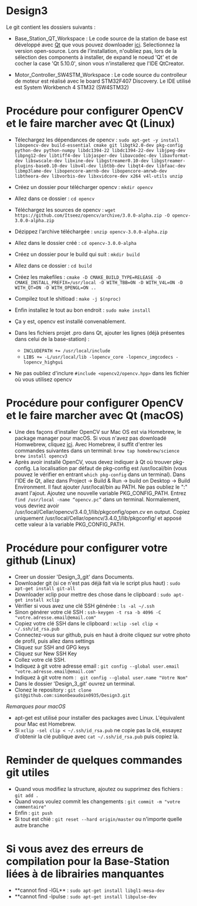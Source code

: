 # Design3

Le git contient les dossiers suivants :

* Base\_Station\_QT\_Workspace :
    Le code source de la station de base est développé avec [Qt](https://www.qt.io/) que vous pouvez downloader [ici](https://www.qt.io/download). Selectionnez la version open-source. Lors de l'installation, n'oubliez pas, lors de la sélection des components à installer, de expand le noeud 'Qt' et de cocher la case 'Qt 5.10.0', sinon vous n'installerez que l'IDE QtCreator. 

* Motor\_Controller\_SW4STM\_Workspace :
    Le code source du controlleur de moteur est réalisé avec le board STM32F407 Discovery. Le IDE utilisé est System Workbench 4 STM32 (SW4STM32) 

# Procédure pour configurer OpenCV et le faire marcher avec Qt (Linux)

* Télechargez les dépendances de opencv : `sudo apt-get -y install libopencv-dev build-essential cmake git libgtk2.0-dev pkg-config python-dev python-numpy libdc1394-22 libdc1394-22-dev libjpeg-dev libpng12-dev libtiff4-dev libjasper-dev libavcodec-dev libavformat-dev libswscale-dev libxine-dev libgstreamer0.10-dev libgstreamer-plugins-base0.10-dev libv4l-dev libtbb-dev libqt4-dev libfaac-dev libmp3lame-dev libopencore-amrnb-dev libopencore-amrwb-dev libtheora-dev libvorbis-dev libxvidcore-dev x264 v4l-utils unzip`
* Créez un dossier pour télécharger opencv : `mkdir opencv`
* Allez dans ce dossier : `cd opencv`
* Téléchargez les sources de opencv : `wget https://github.com/Itseez/opencv/archive/3.0.0-alpha.zip -O opencv-3.0.0-alpha.zip`
* Dézippez l'archive téléchargée : `unzip opencv-3.0.0-alpha.zip`
* Allez dans le dossier créé : `cd opencv-3.0.0-alpha`
* Créez un dossier pour le build qui suit : `mkdir build`
* Allez dans ce dossier : `cd build`
* Créez les makefiles : `cmake -D CMAKE_BUILD_TYPE=RELEASE -D CMAKE_INSTALL_PREFIX=/usr/local -D WITH_TBB=ON -D WITH_V4L=ON -D WITH_QT=ON -D WITH_OPENGL=ON ..`
* Compilez tout le shitload : `make -j $(nproc)`
* Enfin installez le tout au bon endroit : `sudo make install`
* Ça y est, opencv est installé convenablement. 

* Dans les fichiers projet .pro dans Qt, ajouter les lignes (déjà présentes dans celui de la base-station) : 
    * `INCLUDEPATH += /usr/local/include` 
    * `LIBS += -L/usr/local/lib -lopencv_core -lopencv_imgcodecs -lopencv_highgui`

* Ne pas oubliez d'inclure `#include <opencv2/opencv.hpp>` dans les fichier où vous utilisez opencv

# Procédure pour configurer OpenCV et le faire marcher avec Qt (macOS)

* Une des façons d'installer OpenCV sur Mac OS est via Homebrew, le package manager pour macOS. Si vous n'avez pas downloadé Homwebrew, cliquez [ici](https://brew.sh/index_fr.html). Avec Homebrew, il suffit d'entrer les commandes suivantes dans un terminal: `brew tap homebrew/science brew install opencv3`
* Après avoir installé OpenCV, vous devez indiquer à Qt où trouver pkg-config. La localisation par défaut de pkg-config est /usr/local/bin (vous pouvez le vérifier en entrant `which pkg-config` dans un terminal). Dans l'IDE de Qt, allez dans Project -> Build & Run -> build on Desktop -> Build Environment. Il faut ajouter /usr/local/bin au PATH. Ne pas oubliez le ":" avant l'ajout. Ajoutez une nouvelle variable PKG_CONFIG_PATH. Entrez `find /usr/local -name “opencv.pc”` dans un terminal. Normalement, vous devriez avoir /usr/local/Cellar/opencv/3.4.0_1/lib/pkgconfig/open.cv en output. Copiez uniquement /usr/local/Cellar/opencv/3.4.0_1/lib/pkgconfig/ et apposé cette valeur à la variable PKG_CONFIG_PATH. 


# Procédure pour configurer votre github (Linux)
* Creer un dossier 'Design_3_git' dans Documents.
* Downloader git (si ce n'est pas déjà fait via le script plus haut) : `sudo apt-get install git-all`
* Downloader xclip pour mettre des chose dans le clipboard : `sudo apt-get install xclip`
* Vérifier si vous avez une clé SSH générée : `ls -al ~/.ssh` 
* Sinon générer votre clé SSH : `ssh-keygen -t rsa -b 4096 -C "votre.adresse.email@email.com"`
* Copiez votre clé SSH dans le clipboard : `xclip -sel clip < ~/.ssh/id_rsa.pub`
* Connectez-vous sur github, puis en haut à droite cliquez sur votre photo de profil, puis allez dans settings
* Cliquez sur SSH and GPG keys
* Cliquez sur New SSH Key
* Collez votre clé SSH.
* Indiquez à git votre adresse email : `git config --global user.email "votre.adresse.email@email.com"`
* Indiquez à git votre nom : ` git config --global user.name "Votre Nom"`
* Dans le dossier 'Design_3_git' ouvrez un terminal.
* Clonez le repository : `git clone git@github.com:simonbeaudoin0935/Design3.git`

*Remarques pour macOS*
* apt-get est utilisé pour installer des packages avec Linux. L'équivalent pour Mac est Homebrew.
* Si `xclip -sel clip < ~/.ssh/id_rsa.pub` ne copie pas la clé, essayez d'obtenir la clé publique avec `cat ~/.ssh/id_rsa.pub` puis copiez là.

# Reminder de quelques commandes git utiles 
* Quand vous modifiez la structure, ajoutez ou supprimez des fichiers : `git add .`
* Quand vous voulez commit les changements : `git commit -m "votre commentaire"`
* Enfin : `git push`
* Si tout est chié : `git reset --hard origin/master` ou n'importe quelle autre branche




# Si vous avez des erreurs de compilation pour la Base-Station liées à de librairies manquantes 
* \*\*cannot find -lGL\*\* : `sudo apt-get install libgl1-mesa-dev`
* \*\*cannot find -lpulse : `sudo apt-get install libpulse-dev`





